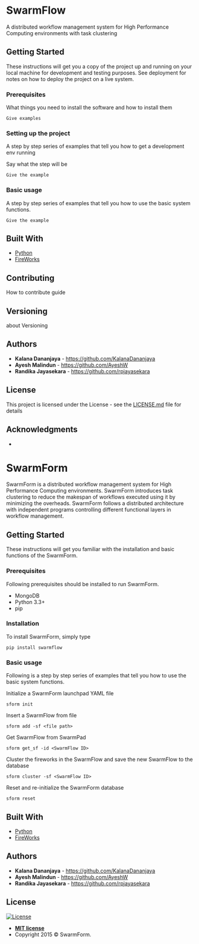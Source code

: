 # SwarmFlow

A distributed workflow management system for High Performance Computing environments with task clustering

## Getting Started

These instructions will get you a copy of the project up and running on your local machine for development and testing purposes. See deployment for notes on how to deploy the project on a live system.

### Prerequisites

What things you need to install the software and how to install them

```
Give examples
```

### Setting up the project

A step by step series of examples that tell you how to get a development env running

Say what the step will be

```
Give the example
```

### Basic usage

A step by step series of examples that tell you how to use the basic system functions.

```
Give the example
```

## Built With

* [Python](http://www.dropwizard.io/1.0.2/docs/) 
* [FireWorks](https://github.com/materialsproject/fireworks)


## Contributing

How to contribute guide

## Versioning

about Versioning


## Authors

* **Kalana Dananjaya** - https://github.com/KalanaDananjaya
* **Ayesh Malindun** - https://github.com/AyeshW
* **Randika Jayasekara** - https://github.com/rpjayasekara


## License

This project is licensed under the <liscene name> License - see the [LICENSE.md](LICENSE.md) file for details

## Acknowledgments

* 

# SwarmForm

SwarmForm is a distributed workflow management system for High Performance Computing environments. SwarmForm introduces task clustering to reduce the makespan of workflows executed using it by minimizing the overheads. SwarmForm follows a distributed architecture with independent programs controlling different functional layers in workflow management.

## Getting Started

These instructions will get you familiar with the installation and basic functions of the SwarmForm.

### Prerequisites

Following prerequisites should be installed to run SwarmForm.

* MongoDB
* Python 3.3+
* pip

### Installation

To install SwarmForm, simply type

```
pip install swarmflow
```

### Basic usage

Following is a step by step series of examples that tell you how to use the basic system functions.

Initialize a SwarmForm launchpad YAML file
```
sform init
```


Insert a SwarmFlow from file
```
sform add -sf <file path>
```

Get SwarmFlow from SwarmPad
```
sform get_sf -id <SwarmFlow ID>
```

Cluster the fireworks in the SwarmFlow and save the new SwarmFlow to the database
```
sform cluster -sf <SwarmFlow ID>
```

Reset and re-initialize the SwarmForm database
```
sform reset
```

## Built With

* [Python](http://www.dropwizard.io/1.0.2/docs/) 
* [FireWorks](https://github.com/materialsproject/fireworks)

## Authors

* **Kalana Dananjaya** - https://github.com/KalanaDananjaya
* **Ayesh Malindun** - https://github.com/AyeshW
* **Randika Jayasekara** - https://github.com/rpjayasekara


## License

[![License](http://img.shields.io/:license-mit-blue.svg?style=flat-square)](http://badges.mit-license.org)

- **[MIT license](https://github.com/SwarmForm/SwarmForm/blob/master/LICENSE)**
- Copyright 2015 © SwarmForm.
